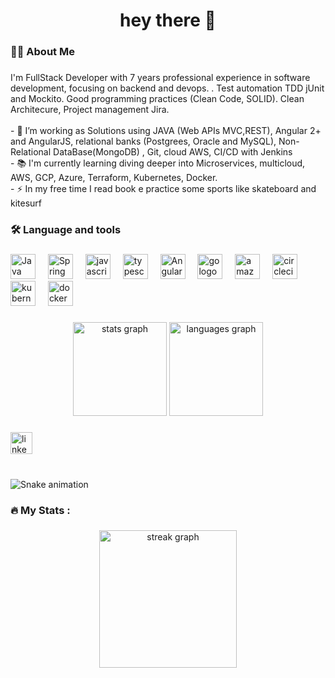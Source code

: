 
<!--
**ewtm/ewtm** is a ✨ _special_ ✨ repository because its `README.md` (this file) appears on your GitHub profile.

Here are some ideas to get you started:

- 🔭 I’m currently working on ...
- 🌱 I’m currently learning ...
- 👯 I’m looking to collaborate on ...
- 🤔 I’m looking for help with ...
- 💬 Ask me about ...
- 📫 How to reach me: ...
- 😄 Pronouns: ...
- ⚡ Fun fact: ...
-->

###

<h1 align="center">hey there 👋</h1>

###

<h3 align="left">👩‍💻  About Me</h3>

###

<p align="left">
I'm FullStack Developer with 7 years professional experience in software development, focusing on backend and devops. . Test automation TDD jUnit and Mockito. Good programming practices (Clean Code, SOLID). Clean Architecure, Project management Jira.
<br>
<br>- 🔭 I’m working as Solutions using JAVA (Web APIs MVC,REST), Angular 2+ and AngularJS, relational banks (Postgrees, Oracle and MySQL), Non-Relational DataBase(MongoDB) , Git, cloud AWS, CI/CD with Jenkins
<br>- 📚 I'm currently learning diving deeper into Microservices, multicloud, AWS, GCP, Azure, Terraform, Kubernetes, Docker.
<br>- ⚡ In my free time I read book e practice some sports like skateboard and kitesurf
</p>

###

<h3 align="left">🛠 Language and tools</h3>

###

<div align="left">
  <img src="https://www.svgrepo.com/show/184143/java.svg" height="40" alt="Java"  />
  <img width="12" />
  <img src="https://img.icons8.com/color/600/spring-logo.png" height="40" alt="Spring boot"  />
  <img width="12" />
  <img src="https://cdn.jsdelivr.net/gh/devicons/devicon/icons/javascript/javascript-original.svg" height="40" alt="javascript logo"  />
  <img width="12" />
  <img src="https://cdn.jsdelivr.net/gh/devicons/devicon/icons/typescript/typescript-original.svg" height="40" alt="typescript logo"  />
  <img width="12" />
  <img src="https://w7.pngwing.com/pngs/270/596/png-transparent-angular-logo-logos-logos-and-brands-icon.png" height="40" alt="Angular"  />
  <img width="12" />
  <img src="https://cdn.jsdelivr.net/gh/devicons/devicon/icons/go/go-original-wordmark.svg" height="40" alt="go logo"  />
  <img width="12" />
  <img src="https://cdn.jsdelivr.net/gh/devicons/devicon/icons/amazonwebservices/amazonwebservices-line-wordmark.svg" height="40" alt="amazonwebservices logo"  />
  <img width="12" />
  <img src="https://cdn.jsdelivr.net/gh/devicons/devicon/icons/circleci/circleci-plain.svg" height="40" alt="circleci logo"  />
  <img width="12" />
  <img src="https://cdn.jsdelivr.net/gh/devicons/devicon/icons/kubernetes/kubernetes-plain.svg" height="40" alt="kubernetes logo"  />
  <img width="12" />
  <img src="https://cdn.jsdelivr.net/gh/devicons/devicon/icons/docker/docker-plain-wordmark.svg" height="40" alt="docker logo"  />
 
</div>

###

<div align="center">
  <img src="https://github-readme-stats.vercel.app/api?username=ewtm&hide_title=false&hide_rank=false&show_icons=true&include_all_commits=true&count_private=true&disable_animations=false&theme=dracula&locale=en&hide_border=false" height="150" alt="stats graph"  />
  <img src="https://github-readme-stats.vercel.app/api/top-langs?username=ewtm&locale=en&hide_title=false&layout=compact&card_width=320&langs_count=5&theme=dracula&hide_border=false" height="150" alt="languages graph"  />
</div>

###



<div align="left">
  <img src="https://img.shields.io/static/v1?message=LinkedIn&logo=linkedin&label=&color=0077B5&logoColor=white&labelColor=&style=for-the-badge" height="35" alt="linkedin logo"  />
</div>

###

<br clear="both">

<img src="https://raw.githubusercontent.com/maurodesouza/maurodesouza/output/snake.svg" alt="Snake animation" />

###


<h3 align="left">🔥   My Stats :</h3>

###


<div align="center">
  <img src="https://streak-stats.demolab.com?user=ewtm&locale=en&mode=daily&theme=dark&hide_border=false&border_radius=5&order=3" height="220" alt="streak graph"  />
</div>

###
